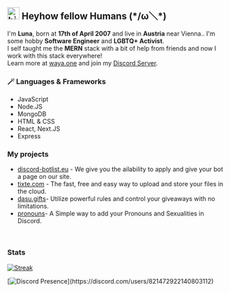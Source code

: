 ## <img src="https://user-images.githubusercontent.com/1303154/88677602-1635ba80-d120-11ea-84d8-d263ba5fc3c0.gif" width="28px" alt="hi"> **Heyhow fellow Humans** (\*/ω＼*)

I'm **Luna**, born at **17th of April 2007** and live in **Austria** near Vienna.. I'm some hobby **Software Engineer** and **LGBTQ+ Activist**. <br /> I self taught me the **MERN** stack with a bit of help from friends and now I work with this stack everywhere! <br />
Learn more at [waya.one](https://waya.one/) and join my [Discord Server](https://waya.one/go/discord).

### 🪄 Languages & Frameworks
* JavaScript
* Node.JS
* MongoDB
* HTML & CSS
* React, Next.JS
* Express


### My projects
- [discord-botlist.eu](https://discord-botlist.eu) - We give you the ailability to apply and give your bot a page on our site. <br />
- [tixte.com](https://discord.gg/cFZM3EJ3hS) - The fast, free and easy way to upload and store your files in the cloud. <br>
- [dasu.gifts](https://discord.com/oauth2/authorize?client_id=525748238255390721&permissions=322785&scope=bot%20applications.commands)- Utilize powerful rules and control your giveaways with no limitations. <br />
- [pronouns](https://prms.waya.one)- A Simple way to add your Pronouns and Sexualities in Discord. <br />
<br />

### Stats
[![Streak](https://github-readme-streak-stats.herokuapp.com/?user=luna-devv&hide_border=true&background=0D1117&currStreakLabel=FFFFFF&sideLabels=FFFFFF&currStreakNum=FFFFFF&dates=FFFFFF&sideNums=FFFFFF&fire=f04848&ring=f04848&stroke=FFFFFFFF)]()

[![Discord Presence](https://lanyard-profile-readme.vercel.app/api/821472922140803112?theme=dark&bg=0D1117&animated=true&idleMessage=Probably%20sleeping%20right%20now..)](https://discord.com/users/821472922140803112)
